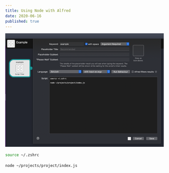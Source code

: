 ```yaml
---
title: Using Node with Alfred
date: 2020-06-16
published: true
---
```


![./screenshot.png](./screenshot.png)

```bash
source ~/.zshrc

node ~/projects/project/index.js
```
